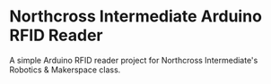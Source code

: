 # Northcross Intermediate Arduino RFID Reader

A simple Arduino RFID reader project for Northcross Intermediate's Robotics & Makerspace class.

